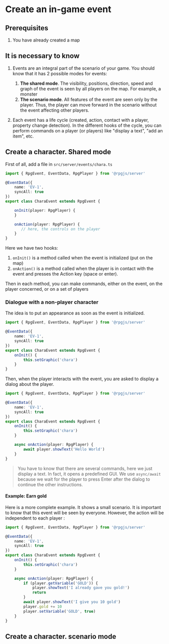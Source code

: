 # Create an in-game event

## Prerequisites

1. You have already created a map

## It is necessary to know

1. Events are an integral part of the scenario of your game. You should know that it has 2 possible modes for events:
    1. **The shared mode**. The visibility, positions, direction, speed and graph of the event is seen by all players on the map. For example, a monster
    2. **The scenario mode**. All features of the event are seen only by the player. Thus, the player can move forward in the scenario without the event affecting other players.

2. Each event has a life cycle (created, action, contact with a player, property change detection). In the different hooks of the cycle, you can perform commands on a player (or players) like "display a text", "add an item", etc.

## Create a character. Shared mode

First of all, add a file in `src/server/events/chara.ts`

```ts 
import { RpgEvent, EventData, RpgPlayer } from '@rpgjs/server'

@EventData({
    name: 'EV-1',
    syncAll: true
})
export class CharaEvent extends RpgEvent {

    onInit(player: RpgPlayer) {
    }

    onAction(player: RpgPlayer) {
       // here, the controls on the player
    }
}
```

Here we have two hooks: 
1. `onInit()` is a method called when the event is initialized (put on the map)
2. `onAction()` is a method called when the player is in contact with the event and presses the Action key (space or enter).

Then in each method, you can make commands, either on the event, on the player concerned, or on a set of players

### Dialogue with a non-player character


The idea is to put an appearance as soon as the event is initialized.

```ts 
import { RpgEvent, EventData, RpgPlayer } from '@rpgjs/server'

@EventData({
    name: 'EV-1',
    syncAll: true
})
export class CharaEvent extends RpgEvent {
    onInit() {
        this.setGraphic('chara')
    }
}
```

Then, when the player interacts with the event, you are asked to display a dialog about the player.

```ts 
import { RpgEvent, EventData, RpgPlayer } from '@rpgjs/server'

@EventData({
    name: 'EV-1',
    syncAll: true
})
export class CharaEvent extends RpgEvent {
    onInit() {
        this.setGraphic('chara')
    }

    async onAction(player: RpgPlayer) {
        await player.showText('Hello World')
    }
}
```
> You have to know that there are several commands, here we just display a text. In fact, it opens a predefined GUI.
> We use `async/await` because we wait for the player to press Enter after the dialog to continue the other instructions.

#### Example: Earn gold

Here is a more complete example. It shows a small scenario. It is important to know that this event will be seen by everyone. However, the action will be independent to each player :

```ts 
import { RpgEvent, EventData, RpgPlayer } from '@rpgjs/server'

@EventData({
    name: 'EV-1',
    syncAll: true
})
export class CharaEvent extends RpgEvent {
    onInit() {
        this.setGraphic('chara')
    }

    async onAction(player: RpgPlayer) {
        if (player.getVariable('GOLD')) {
            player.showText('I already gave you gold!')
            return
        }
        await player.showText('I give you 10 gold')
        player.gold += 10
        player.setVariable('GOLD', true)
    }
}
```

## Create a character. scenario mode